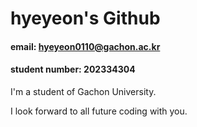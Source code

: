 # hyeyeon's Github
#### email: hyeyeon0110@gachon.ac.kr
#### student number: 202334304


I'm a student of Gachon University.

I look forward to all future coding with you.
